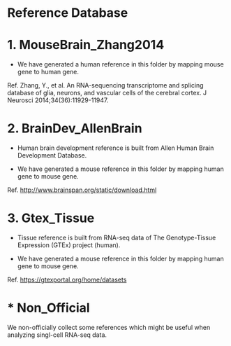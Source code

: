 # Reference Database

# 1. MouseBrain_Zhang2014
* We have generated a human reference in this folder by mapping mouse gene to human gene.

Ref. Zhang, Y., et al. An RNA-sequencing transcriptome and splicing database of glia, neurons, and vascular cells of the cerebral cortex. J Neurosci 2014;34(36):11929-11947.


# 2. BrainDev_AllenBrain
* Human brain development reference is built from Allen Human Brain Development Database.

* We have generated a mouse reference in this folder by mapping human gene to mouse gene.

Ref. http://www.brainspan.org/static/download.html

# 3. Gtex_Tissue
* Tissue reference is built from RNA-seq data of The Genotype-Tissue Expression (GTEx) project (human).

* We have generated a mouse reference in this folder by mapping human gene to mouse gene.

Ref. https://gtexportal.org/home/datasets

# * Non_Official
We non-officially collect some references which might be useful when analyzing singl-cell RNA-seq data.

